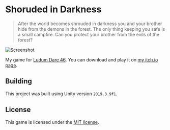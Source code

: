 # Shoruded in Darkness
> After the world becomes shrouded in darkness you and your brother hide from the demons in the forest. The only thing keeping you safe is a small campfire. Can you protect your brother from the evils of the forest?

![Screenshot](promo_assets/campfire.gif?raw=true "Screenshot")

My game for [Ludum Dare 46](https://ldjam.com/events/ludum-dare/46/shrouded-in-darkness).
You can download and play it on [my itch.io page](https://deseteral.itch.io/shelter-rampage).

## Building
This project was built using Unity version `2019.3.9f1`.

## License
This game is licensed under the [MIT license](LICENSE).
